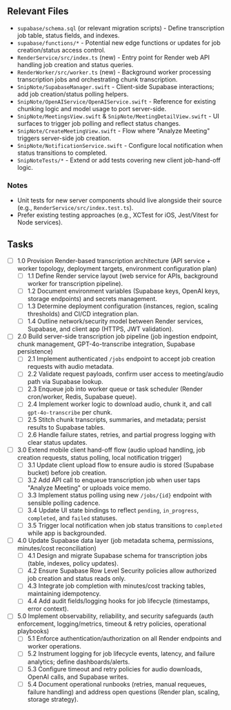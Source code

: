 ## Relevant Files

- `supabase/schema.sql` (or relevant migration scripts) - Define transcription job table, status fields, and indexes.
- `supabase/functions/*` - Potential new edge functions or updates for job creation/status access control.
- `RenderService/src/index.ts` (new) - Entry point for Render web API handling job creation and status queries.
- `RenderWorker/src/worker.ts` (new) - Background worker processing transcription jobs and orchestrating chunk transcription.
- `SnipNote/SupabaseManager.swift` - Client-side Supabase interactions; add job creation/status polling helpers.
- `SnipNote/OpenAIService/OpenAIService.swift` - Reference for existing chunking logic and model usage to port server-side.
- `SnipNote/MeetingsView.swift` & `SnipNote/MeetingDetailView.swift` - UI surfaces to trigger job polling and reflect status changes.
- `SnipNote/CreateMeetingView.swift` - Flow where "Analyze Meeting" triggers server-side job creation.
- `SnipNote/NotificationService.swift` - Configure local notification when status transitions to completed.
- `SnipNoteTests/*` - Extend or add tests covering new client job-hand-off logic.

### Notes

- Unit tests for new server components should live alongside their source (e.g., `RenderService/src/index.test.ts`).
- Prefer existing testing approaches (e.g., XCTest for iOS, Jest/Vitest for Node services).

## Tasks

- [ ] 1.0 Provision Render-based transcription architecture (API service + worker topology, deployment targets, environment configuration plan)
  - [ ] 1.1 Define Render service layout (web service for APIs, background worker for transcription pipeline).
  - [ ] 1.2 Document environment variables (Supabase keys, OpenAI keys, storage endpoints) and secrets management.
  - [ ] 1.3 Determine deployment configuration (instances, region, scaling thresholds) and CI/CD integration plan.
  - [ ] 1.4 Outline network/security model between Render services, Supabase, and client app (HTTPS, JWT validation).

- [ ] 2.0 Build server-side transcription job pipeline (job ingestion endpoint, chunk management, GPT-4o-transcribe integration, Supabase persistence)
  - [ ] 2.1 Implement authenticated `/jobs` endpoint to accept job creation requests with audio metadata.
  - [ ] 2.2 Validate request payloads, confirm user access to meeting/audio path via Supabase lookup.
  - [ ] 2.3 Enqueue job into worker queue or task scheduler (Render cron/worker, Redis, Supabase queue).
  - [ ] 2.4 Implement worker logic to download audio, chunk it, and call `gpt-4o-transcribe` per chunk.
  - [ ] 2.5 Stitch chunk transcripts, summaries, and metadata; persist results to Supabase tables.
  - [ ] 2.6 Handle failure states, retries, and partial progress logging with clear status updates.

- [ ] 3.0 Extend mobile client hand-off flow (audio upload handling, job creation requests, status polling, local notification trigger)
  - [ ] 3.1 Update client upload flow to ensure audio is stored (Supabase bucket) before job creation.
  - [ ] 3.2 Add API call to enqueue transcription job when user taps "Analyze Meeting" or uploads voice memo.
  - [ ] 3.3 Implement status polling using new `/jobs/{id}` endpoint with sensible polling cadence.
  - [ ] 3.4 Update UI state bindings to reflect `pending`, `in_progress`, `completed`, and `failed` statuses.
  - [ ] 3.5 Trigger local notification when job status transitions to `completed` while app is backgrounded.

- [ ] 4.0 Update Supabase data layer (job metadata schema, permissions, minutes/cost reconciliation)
  - [ ] 4.1 Design and migrate Supabase schema for transcription jobs (table, indexes, policy updates).
  - [ ] 4.2 Ensure Supabase Row Level Security policies allow authorized job creation and status reads only.
  - [ ] 4.3 Integrate job completion with minutes/cost tracking tables, maintaining idempotency.
  - [ ] 4.4 Add audit fields/logging hooks for job lifecycle (timestamps, error context).

- [ ] 5.0 Implement observability, reliability, and security safeguards (auth enforcement, logging/metrics, timeout & retry policies, operational playbooks)
  - [ ] 5.1 Enforce authentication/authorization on all Render endpoints and worker operations.
  - [ ] 5.2 Instrument logging for job lifecycle events, latency, and failure analytics; define dashboards/alerts.
  - [ ] 5.3 Configure timeout and retry policies for audio downloads, OpenAI calls, and Supabase writes.
  - [ ] 5.4 Document operational runbooks (retries, manual requeues, failure handling) and address open questions (Render plan, scaling, storage strategy).
